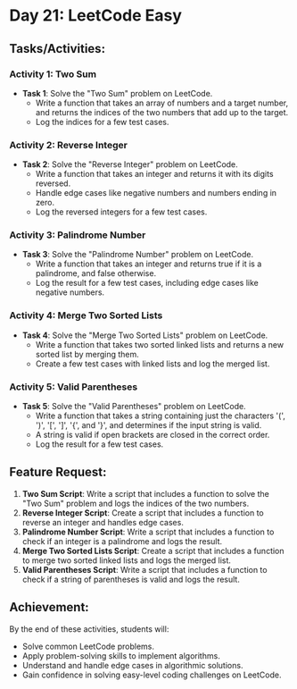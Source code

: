 # Day 21: LeetCode Easy

## Tasks/Activities:

### Activity 1: Two Sum
- **Task 1**: Solve the "Two Sum" problem on LeetCode.
  - Write a function that takes an array of numbers and a target number, and returns the indices of the two numbers that add up to the target.
  - Log the indices for a few test cases.

### Activity 2: Reverse Integer
- **Task 2**: Solve the "Reverse Integer" problem on LeetCode.
  - Write a function that takes an integer and returns it with its digits reversed.
  - Handle edge cases like negative numbers and numbers ending in zero.
  - Log the reversed integers for a few test cases.

### Activity 3: Palindrome Number
- **Task 3**: Solve the "Palindrome Number" problem on LeetCode.
  - Write a function that takes an integer and returns true if it is a palindrome, and false otherwise.
  - Log the result for a few test cases, including edge cases like negative numbers.

### Activity 4: Merge Two Sorted Lists
- **Task 4**: Solve the "Merge Two Sorted Lists" problem on LeetCode.
  - Write a function that takes two sorted linked lists and returns a new sorted list by merging them.
  - Create a few test cases with linked lists and log the merged list.

### Activity 5: Valid Parentheses
- **Task 5**: Solve the "Valid Parentheses" problem on LeetCode.
  - Write a function that takes a string containing just the characters '(', ')', '[', ']', '{', and '}', and determines if the input string is valid.
  - A string is valid if open brackets are closed in the correct order.
  - Log the result for a few test cases.

## Feature Request:

1. **Two Sum Script**: Write a script that includes a function to solve the "Two Sum" problem and logs the indices of the two numbers.
2. **Reverse Integer Script**: Create a script that includes a function to reverse an integer and handles edge cases.
3. **Palindrome Number Script**: Write a script that includes a function to check if an integer is a palindrome and logs the result.
4. **Merge Two Sorted Lists Script**: Create a script that includes a function to merge two sorted linked lists and logs the merged list.
5. **Valid Parentheses Script**: Write a script that includes a function to check if a string of parentheses is valid and logs the result.

## Achievement:
By the end of these activities, students will:
- Solve common LeetCode problems.
- Apply problem-solving skills to implement algorithms.
- Understand and handle edge cases in algorithmic solutions.
- Gain confidence in solving easy-level coding challenges on LeetCode.
